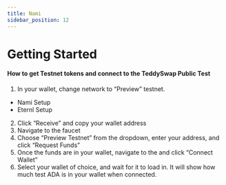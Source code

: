 ```yaml
---
title: Nami
sidebar_position: 12
---
```


# Getting Started
#### How to get Testnet tokens and connect to the TeddySwap Public Test

1. In your wallet, change network to “Preview” testnet. 
- Nami Setup
- Eternl Setup
2. Click “Receive” and copy your wallet address
3. Navigate to the faucet
4. Choose “Preview Testnet” from the dropdown, enter your address, and click “Request Funds”
5. Once the funds are in your wallet, navigate to the  and click “Connect Wallet”
6. Select your wallet of choice, and wait for it to load in. It will show how much test ADA is in your wallet when connected.
